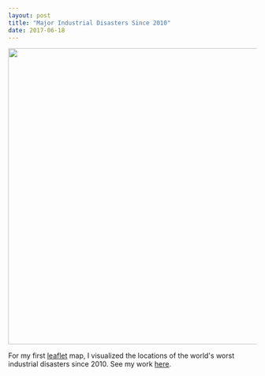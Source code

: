 ```yaml
---
layout: post
title: "Major Industrial Disasters Since 2010"
date: 2017-06-18
---
```

<center><img src="https://upload.wikimedia.org/wikipedia/commons/0/0c/Dhaka_Savar_Building_Collapse.jpg" width="600 px" />
</center>
 
For my first [leaflet](https://rstudio.github.io/leaflet/) map, I visualized the locations of the world's worst industrial disasters since 2010. 
See my work [here](http://rpubs.com/kafay/major_industrial_disasters).  


